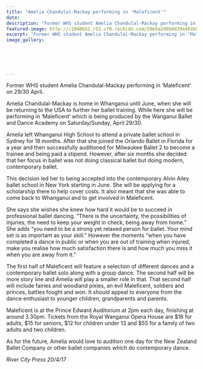 ```yaml
---
title: "Amelia Chandulal-Mackay performing in 'Maleficent'"
date: 
description: "Former WHS student Amelia Chandulal-Mackay performing in ‘Maleficent’ on 29/30 April..."
featured-image: http://c1940652.r52.cf0.rackcdn.com/59e5a2d6b8d39a463b0003d8/Chand-GOODUntitled-1.jpg
excerpt: "Former WHS student Amelia Chandulal-Mackay performing in ‘Maleficent’ on 29/30 April."
image_gallery:
    
    
    
    
    
---
```


<p>Former WHS student Amelia Chandulal-Mackay performing in &lsquo;Maleficent&rsquo; on 29/30 April.</p>
<p>Amelia Chandulal-Mackay is home in Whanganui until June, when she will be returning to the USA to further her ballet training. While here she will be performing in &lsquo;Maleficent&rsquo; which is being produced by the Wanganui Ballet and Dance Academy on Saturday/Sunday, April 29/30.</p>
<p>Amelia left Whanganui High School to attend a private ballet school in Sydney for 18 months. After that she joined the Orlando Ballet in Florida for a year and then successfully auditioned for Milwaukee Ballet 2 to become a trainee and being paid a stipend. However, after six months she decided that her focus in ballet was not doing classical ballet but doing modern, contemporary ballet.</p>
<p>This decision led her to being accepted into the contemporary Alvin Ailey ballet school in New York starting in June. She will be applying for a scholarship there to help cover costs. It also meant that she was able to come back to Whanganui and to get involved in Maleficent.</p>
<p>She says she wishes she knew how hard it would be to succeed in professional ballet dancing. &ldquo;There is the uncertainty, the possibilities of injuries, the need to keep your weight in check, being away from home.&rdquo; She adds &ldquo;you need to be a strong yet relaxed person for ballet. Your mind set is as important as your skill.&rdquo; However the moments &ldquo;when you have completed a dance in public or when you are out of training when injured, make you realise how much satisfaction there is and how much you miss it when you are away from it.&rdquo;</p>
<p>The first half of Maleficent will feature a selection of different dances and a contemporary ballet solo along with a group dance. The second half will be more story line and Amelia will play a smaller role in that. That second half will include fairies and woodland pixies, an evil Maleficent, soldiers and princes, battles fought and won. It should appeal to everyone from the dance enthusiast to younger children, grandparents and parents.</p>
<p>Maleficent is at the Prince Edward Auditorium at 2pm each day, finishing at around 3.30pm. Tickets from the Royal Wanganui Opera House are $18 for adults, $15 for seniors, $12 for children under 13 and $55 for a family of two adults and two children.</p>
<p>As for the future, Amelia would love to audition one day for the New Zealand Ballet Company or other ballet companies which do contemporary dance.</p>
<p><em>River City Press 20/4/17</em></p>

